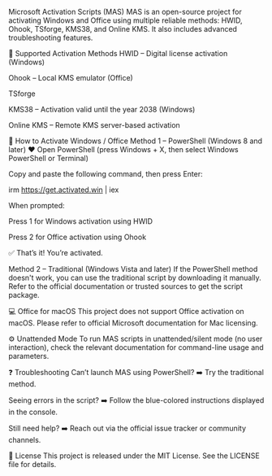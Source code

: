 Microsoft Activation Scripts (MAS)
MAS is an open-source project for activating Windows and Office using multiple reliable methods: HWID, Ohook, TSforge, KMS38, and Online KMS. It also includes advanced troubleshooting features.

🔑 Supported Activation Methods
HWID – Digital license activation (Windows)

Ohook – Local KMS emulator (Office)

TSforge

KMS38 – Activation valid until the year 2038 (Windows)

Online KMS – Remote KMS server-based activation

🚀 How to Activate Windows / Office
Method 1 – PowerShell (Windows 8 and later) ❤️
Open PowerShell (press Windows + X, then select Windows PowerShell or Terminal)

Copy and paste the following command, then press Enter:

irm https://get.activated.win | iex

When prompted:

Press 1 for Windows activation using HWID

Press 2 for Office activation using Ohook

✅ That’s it! You’re activated.

Method 2 – Traditional (Windows Vista and later)
If the PowerShell method doesn't work, you can use the traditional script by downloading it manually. Refer to the official documentation or trusted sources to get the script package.

💻 Office for macOS
This project does not support Office activation on macOS. Please refer to official Microsoft documentation for Mac licensing.

⚙️ Unattended Mode
To run MAS scripts in unattended/silent mode (no user interaction), check the relevant documentation for command-line usage and parameters.

❓ Troubleshooting
Can’t launch MAS using PowerShell? ➡️ Try the traditional method.

Seeing errors in the script? ➡️ Follow the blue-colored instructions displayed in the console.

Still need help? ➡️ Reach out via the official issue tracker or community channels.

📜 License
This project is released under the MIT License. See the LICENSE file for details.
